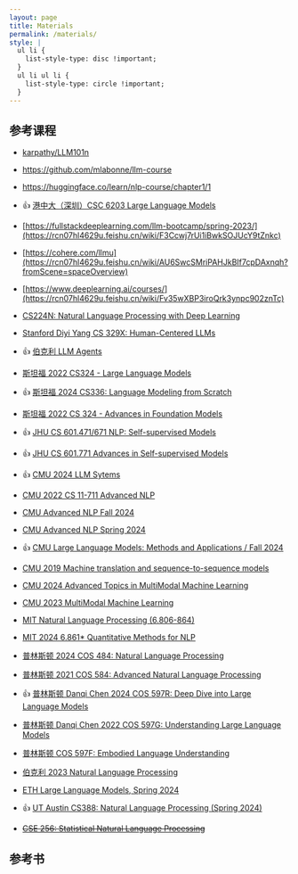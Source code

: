 ```yaml
---
layout: page
title: Materials
permalink: /materials/
style: |
  ul li {
    list-style-type: disc !important;
  }
  ul li ul li {
    list-style-type: circle !important;
  }
---
```


<!-- {% include image.html url="/_images/cover2.jpg" width=175 align="right" %} -->

## 参考课程


- [karpathy/LLM101n](https://rcn07hl4629u.feishu.cn/wiki/C7gMwD0omizHyJk5HnUc4fGlnsh?fromScene=spaceOverview)
- https://github.com/mlabonne/llm-course<!-- - 有一些jupyter notebook可以作为代码实践课的资料 -->
- https://huggingface.co/learn/nlp-course/chapter1/1 <!-- - HF有好几门课程，NLP课程主要是介绍如何使用HF自家的开源框架，包括transformers、datasets、tokenizers、accelerate，几乎没有理论部分，侧重代码实践 -->
- 👍 [港中大（深圳）CSC 6203 Large Language Models](https://rcn07hl4629u.feishu.cn/wiki/KCdRw4ZAoibx9Sknz3DchL8nnCQ)
- [https://fullstackdeeplearning.com/llm-bootcamp/spring-2023/](https://rcn07hl4629u.feishu.cn/wiki/F3Ccwj7rUi1iBwkSOJUcY9tZnkc)
- [https://cohere.com/llmu](https://rcn07hl4629u.feishu.cn/wiki/AU6SwcSMriPAHJkBIf7cpDAxnqh?fromScene=spaceOverview)
- [https://www.deeplearning.ai/courses/](https://rcn07hl4629u.feishu.cn/wiki/Fv35wXBP3iroQrk3ynpc902znTc)
- [CS224N: Natural Language Processing with Deep Learning](https://rcn07hl4629u.feishu.cn/wiki/OsFZw4pXoiQlPDkRBymcKbD8nqc)
- [Stanford Diyi Yang CS 329X: Human-Centered LLMs](https://rcn07hl4629u.feishu.cn/wiki/LmSDwV7H1ixbfkkSO84cl0f5nEh)
- 👍 [伯克利 LLM Agents](https://rcn07hl4629u.feishu.cn/wiki/PH9nwcHxzincmFkvey9ctqj9ndJ)
- [斯坦福 2022 CS324 - Large Language Models](https://rcn07hl4629u.feishu.cn/wiki/DKxZw6x6siN82DkX3fcctbCBnUg)
- 👍 [斯坦福 2024 CS336: Language Modeling from Scratch](https://rcn07hl4629u.feishu.cn/wiki/FiWJw1F4DiVobPkI4qJc1xE2nHc)
- [斯坦福 2022 CS 324 - Advances in Foundation Models](https://rcn07hl4629u.feishu.cn/wiki/RpUfwLsu7i0hJ0kLqMwcOIABnEf)
- 👍 [JHU CS 601.471/671 NLP: Self-supervised Models](https://rcn07hl4629u.feishu.cn/wiki/HyVmwnAOAiPYlGki7UVcRfq0nWg)
- 👍 [JHU CS 601.771 Advances in Self-supervised Models](https://rcn07hl4629u.feishu.cn/wiki/XAjyw3W7liKK3VkCyVMcjbyynNh)
- 👍 [CMU 2024 LLM Sytems](https://rcn07hl4629u.feishu.cn/wiki/UjVewITzii0yF5ktFH9c9wnxnrh)
- [CMU 2022 CS 11-711 Advanced NLP](https://rcn07hl4629u.feishu.cn/wiki/VGYdw9jGMi2L5IkiEHOc4kspn0c)
- [CMU Advanced NLP Fall 2024](https://rcn07hl4629u.feishu.cn/wiki/UgUWwag70inmnkkxF7ZccXnhnTh)
- [CMU Advanced NLP Spring 2024](https://rcn07hl4629u.feishu.cn/wiki/Z975wDlkViRtxokxSmlcg9nanGh)
- 👍 [CMU Large Language Models: Methods and Applications / Fall 2024](https://rcn07hl4629u.feishu.cn/wiki/BrUawitKMivBFdkJlOKc9sQonIc)
- [CMU 2019 Machine translation and sequence-to-sequence models](https://rcn07hl4629u.feishu.cn/wiki/D4Hswg0bTiYaS3knq7xcsudWnzf)
- [CMU 2024 Advanced Topics in MultiModal Machine Learning](https://rcn07hl4629u.feishu.cn/wiki/HhjmwXLlaiZ0Smkix4vcjhcWn3c)
- [CMU 2023 MultiModal Machine Learning](https://rcn07hl4629u.feishu.cn/wiki/CugXw3MN6i4vWgk1dLLc6tklnYe)
- [MIT Natural Language Processing (6.806-864)](https://rcn07hl4629u.feishu.cn/wiki/NQ0ZwiMjbia9E2kIr5PcdSoNn4g)
- [MIT 2024 6.861* Quantitative Methods for NLP](https://rcn07hl4629u.feishu.cn/wiki/X3gDwPFohizqdtkJMFMcXqpTn0b)
- [普林斯顿 2024 COS 484: Natural Language Processing](https://rcn07hl4629u.feishu.cn/wiki/WNCqwBjmhiymDzkkkE3ccPp8n4p)
- [普林斯顿 2021 COS 584: Advanced Natural Language Processing](https://rcn07hl4629u.feishu.cn/wiki/Wk7CwjDaNiYwXHk6xL1cxitxnfn)
- 👍 [普林斯顿 Danqi Chen 2024 COS 597R: Deep Dive into Large Language Models](https://rcn07hl4629u.feishu.cn/wiki/DHJ1wg8o5iXdprkifbOceDgqn0b)
- [普林斯顿 Danqi Chen 2022 COS 597G: Understanding Large Language Models](https://rcn07hl4629u.feishu.cn/wiki/Fh4DwHQgiiVToikLBZlc1Ngyntg)
- [普林斯顿 COS 597F: Embodied Language Understanding](https://rcn07hl4629u.feishu.cn/wiki/JfTVwmJvHisUOrkx8QEcgOnbnxg)
- [伯克利 2023 Natural Language Processing](https://rcn07hl4629u.feishu.cn/wiki/VISpwxjC4ibg46k9t9sc87oln6b)
- [ETH Large Language Models, Spring 2024](https://rcn07hl4629u.feishu.cn/wiki/M3BIwgFPqiPQc1ksQcMcmc6rnkd)
- 👍 [UT Austin CS388: Natural Language Processing (Spring 2024)](https://rcn07hl4629u.feishu.cn/wiki/WiNtwL58mic4pAkrlyJc5DFfnOb)

- [~~CSE 256: Statistical Natural Language Processing~~](https://cseweb.ucsd.edu//~nnakashole/teaching/256_sp19.html)


## 参考书

<!-- Alan Turing and Noam Chomsky: Very Famous Book -->

<!-- ## Additional Course Materials

* If you are not familiar with Python programming, use any online tutorial to get a handle of it.
* [Material #1](http://www.example.com/): how a computer chess player thinks!
* [Material #2](http://www.example.com/): how a computer chess player thinks!
* [Material #3](http://www.example.com/): how a computer chess player thinks!
* [Material #4](http://www.example.com/): how a computer chess player thinks!
* [Material #5](http://www.example.com/): how a computer chess player thinks! -->
